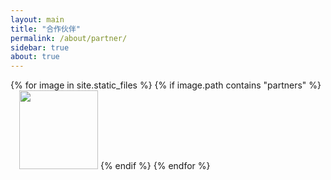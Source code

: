 ```yaml
---
layout: main
title: "合作伙伴"
permalink: /about/partner/
sidebar: true
about: true
---
```


<div style="float: left;">
{% for image in site.static_files %}
	{% if image.path contains "partners" %}
	<div style="display: inline-block;">
		<img style="width: 9em; padding-left: 1em;" src="{{ image.path }}">
		<!-- <p style="text-align: center;">{{ image.basename }}</p> -->
	</div>
	{% endif %}
{% endfor %}
</div>
